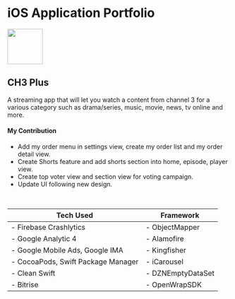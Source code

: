# iOS Application Portfolio

<img src="https://github.com/user-attachments/assets/c07a2149-2822-40b8-9abc-33b2d2bffab4" alt="" width="80" height="80">

## CH3 Plus
A streaming app that will let you watch a content from channel 3 for a various category such as drama/series, music, movie, news, tv online and more.
<br/>

#### My Contribution
- Add my order menu in settings view, create my order list and my order detail view.
- Create Shorts feature and add shorts section into home, episode, player view.
- Create top voter view and section view for voting campaign.
- Update UI following new design.
<br/>

|             Tech Used             |       Framework       |
|-----------------------------------|-----------------------|
|- Firebase Crashlytics             |- ObjectMapper         |
|- Google Analytic 4                |- Alamofire            |
|- Google Mobile Ads, Google IMA    |- Kingfisher           |
|- CocoaPods, Swift Package Manager |- iCarousel            |
|- Clean Swift                      |- DZNEmptyDataSet      |
|- Bitrise                          |- OpenWrapSDK          |
<br/>

<img src="https://github.com/user-attachments/assets/0041bd8b-2300-4ea8-9b10-66fb448fbcd3" alt="" width="auto" height="auto"><br/>

<img src="https://github.com/user-attachments/assets/6a57b379-ff1a-4766-b4ae-f26540b4275a" alt="" width="auto" height="auto"><br/>





